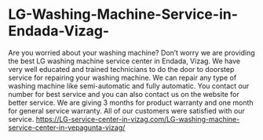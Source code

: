 # LG-Washing-Machine-Service-in-Endada-Vizag-
Are you worried about your washing machine? Don’t worry we are providing the best LG washing machine service center in Endada, Vizag. We have very well educated and trained technicians to do the door to doorstep service for repairing your washing machine. We can repair any type of washing machine like semi-automatic and fully automatic. You contact our number for best service and you can also contact us on the website for better service. We are giving 3 months for product warranty and one month for general service warranty. All of our customers were satisfied with our service. https://LG-service-center-in-vizag.com/LG-washing-machine-service-center-in-vepagunta-vizag/
